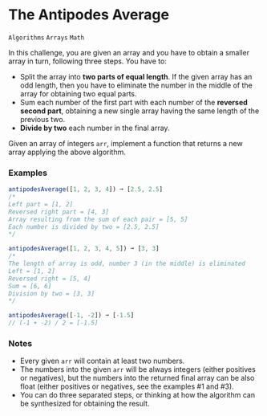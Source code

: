 # The Antipodes Average

`Algorithms` `Arrays` `Math`

In this challenge, you are given an array and you have to obtain a smaller array in turn, following three steps. You have to:

- Split the array into **two parts of equal length**. If the given array has an odd length, then you have to eliminate the number in the middle of the array for obtaining two equal parts.
- Sum each number of the first part with each number of the **reversed second part**, obtaining a new single array having the same length of the previous two.
- **Divide by two** each number in the final array.

Given an array of integers `arr`, implement a function that returns a new array applying the above algorithm.

### Examples

```js
antipodesAverage([1, 2, 3, 4]) ➞ [2.5, 2.5]
/*
Left part = [1, 2]
Reversed right part = [4, 3]
Array resulting from the sum of each pair = [5, 5]
Each number is divided by two = [2.5, 2.5]
*/

antipodesAverage([1, 2, 3, 4, 5]) ➞ [3, 3]
/*
The length of array is odd, number 3 (in the middle) is eliminated
Left = [1, 2]
Reversed right = [5, 4]
Sum = [6, 6]
Division by two = [3, 3]
*/

antipodesAverage([-1, -2]) ➞ [-1.5]
// (-1 + -2) / 2 = [-1.5]
```

### Notes

- Every given `arr` will contain at least two numbers.
- The numbers into the given `arr` will be always integers (either positives or negatives), but the numbers into the returned final array can be also float (either positives or negatives, see the examples #1 and #3).
- You can do three separated steps, or thinking at how the algorithm can be synthesized for obtaining the result.
